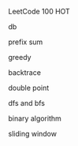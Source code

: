 LeetCode 100 HOT

db

prefix sum

greedy

backtrace

double point

dfs and bfs

binary algorithm

sliding window
